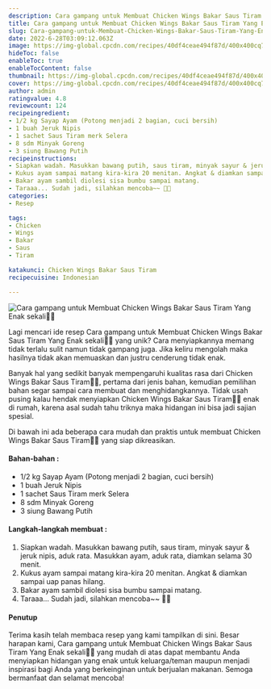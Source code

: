 ```yaml
---
description: Cara gampang untuk Membuat Chicken Wings Bakar Saus Tiram Yang Enak sekali"
title: Cara gampang untuk Membuat Chicken Wings Bakar Saus Tiram Yang Enak sekali
slug: Cara-gampang-untuk-Membuat-Chicken-Wings-Bakar-Saus-Tiram-Yang-Enak-sekali
date: 2022-6-28T03:09:12.063Z
image: https://img-global.cpcdn.com/recipes/40df4ceae494f87d/400x400cq70/photo.jpg
hideToc: false
enableToc: true
enableTocContent: false
thumbnail: https://img-global.cpcdn.com/recipes/40df4ceae494f87d/400x400cq70/photo.jpg
cover: https://img-global.cpcdn.com/recipes/40df4ceae494f87d/400x400cq70/photo.jpg
author: admin
ratingvalue: 4.8
reviewcount: 124
recipeingredient:
- 1/2 kg Sayap Ayam (Potong menjadi 2 bagian, cuci bersih)
- 1 buah Jeruk Nipis
- 1 sachet Saus Tiram merk Selera
- 8 sdm Minyak Goreng
- 3 siung Bawang Putih
recipeinstructions:
- Siapkan wadah. Masukkan bawang putih, saus tiram, minyak sayur & jeruk nipis, aduk rata. Masukkan ayam, aduk rata, diamkan selama 30 menit.
- Kukus ayam sampai matang kira-kira 20 menitan. Angkat & diamkan sampai uap panas hilang.
- Bakar ayam sambil diolesi sisa bumbu sampai matang.
- Taraaa... Sudah jadi, silahkan mencoba~~ 🥰🥰
categories:
- Resep

tags:
- Chicken
- Wings
- Bakar
- Saus
- Tiram

katakunci: Chicken Wings Bakar Saus Tiram
recipecuisine: Indonesian

---
```


![Cara gampang untuk Membuat Chicken Wings Bakar Saus Tiram Yang Enak sekali👩‍🍳](https://img-global.cpcdn.com/recipes/40df4ceae494f87d/400x400cq70/photo.jpg)

Lagi mencari ide resep Cara gampang untuk Membuat Chicken Wings Bakar Saus Tiram Yang Enak sekali👩‍🍳 yang unik? Cara menyiapkannya memang tidak terlalu sulit namun tidak gampang juga. Jika keliru mengolah maka hasilnya tidak akan memuaskan dan justru cenderung tidak enak.

Banyak hal yang sedikit banyak mempengaruhi kualitas rasa dari Chicken Wings Bakar Saus Tiram👩‍🍳, pertama dari jenis bahan, kemudian pemilihan bahan segar sampai cara membuat dan menghidangkannya. Tidak usah pusing kalau hendak menyiapkan Chicken Wings Bakar Saus Tiram👩‍🍳 enak di rumah, karena asal sudah tahu triknya maka hidangan ini bisa jadi sajian spesial.

Di bawah ini ada beberapa cara mudah dan praktis untuk membuat Chicken Wings Bakar Saus Tiram👩‍🍳 yang siap dikreasikan.

<!--inarticleads1-->

#### Bahan-bahan :

- 1/2 kg Sayap Ayam (Potong menjadi 2 bagian, cuci bersih)
- 1 buah Jeruk Nipis
- 1 sachet Saus Tiram merk Selera
- 8 sdm Minyak Goreng
- 3 siung Bawang Putih

<!--inarticleads2-->

#### Langkah-langkah membuat :

1. Siapkan wadah. Masukkan bawang putih, saus tiram, minyak sayur & jeruk nipis, aduk rata. Masukkan ayam, aduk rata, diamkan selama 30 menit.
1. Kukus ayam sampai matang kira-kira 20 menitan. Angkat & diamkan sampai uap panas hilang.
1. Bakar ayam sambil diolesi sisa bumbu sampai matang.
1. Taraaa... Sudah jadi, silahkan mencoba~~ 🥰🥰

#### Penutup

Terima kasih telah membaca resep yang kami tampilkan di sini. Besar harapan kami, Cara gampang untuk Membuat Chicken Wings Bakar Saus Tiram Yang Enak sekali👩‍🍳 yang mudah di atas dapat membantu Anda menyiapkan hidangan yang enak untuk keluarga/teman maupun menjadi inspirasi bagi Anda yang berkeinginan untuk berjualan makanan. Semoga bermanfaat dan selamat mencoba!